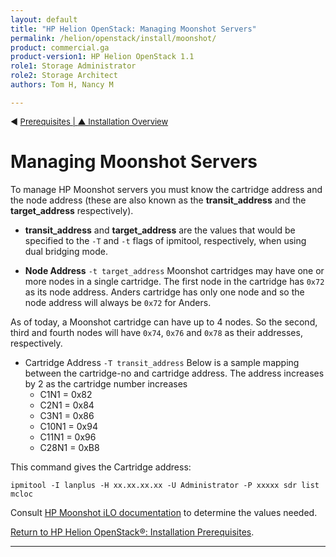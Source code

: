 ```yaml
---
layout: default
title: "HP Helion OpenStack: Managing Moonshot Servers"
permalink: /helion/openstack/install/moonshot/
product: commercial.ga
product-version1: HP Helion OpenStack 1.1
role1: Storage Administrator
role2: Storage Architect
authors: Tom H, Nancy M

---
```

<!--UNDER REVISION-->


<script>

function PageRefresh {
onLoad="window.refresh"
}

PageRefresh();

</script>

<p style="font-size: small;"> &#9664; <a href="/helion/openstack/install/prereqs/#csv">Prerequisites | <a href="/helion/openstack/install/overview/test/"> &#9650; Installation Overview</a> </p> 

# Managing Moonshot Servers


To manage HP Moonshot servers you must know the cartridge address and the node
address (these are also known as the **transit&#95;address** and the **target&#95;address**
respectively).

  
- **transit&#95;address** and **target&#95;address** are the values that would be specified
to the `-T` and `-t` flags of ipmitool, respectively, when using dual bridging mode.

- **Node Address** `-t target_address`
Moonshot cartridges may have one or more nodes in a single cartridge.
The first node in the cartridge has `0x72` as its node address. Anders cartridge
has only one node and so the node address will always be `0x72` for Anders.<br>

As of today, a Moonshot cartridge can have up to 4 nodes. So the second, third and fourth 
nodes will have `0x74`, `0x76` and `0x78` as their addresses, respectively.

- Cartridge Address `-T transit_address`
Below is a sample mapping between the cartridge-no and cartridge address.
The address increases by 2  as the cartridge number increases
	- C1N1  = 0x82
	- C2N1  = 0x84
	- C3N1  = 0x86
	- C10N1 = 0x94 
	- C11N1 = 0x96
	- C28N1 = 0xB8


This command gives the Cartridge address:

	ipmitool -I lanplus -H xx.xx.xx.xx -U Administrator -P xxxxx sdr list mcloc

Consult [HP Moonshot iLO documentation](http://h50146.www5.hp.com/products/software/oe/linux/mainstream/support/whitepaper/pdfs/c03933550-1.pdf) to determine the values needed.


[Return to HP Helion OpenStack&reg;: Installation Prerequisites](/helion/openstack/install/prereqs/#csv).

<!--Tom hancock-->

----
